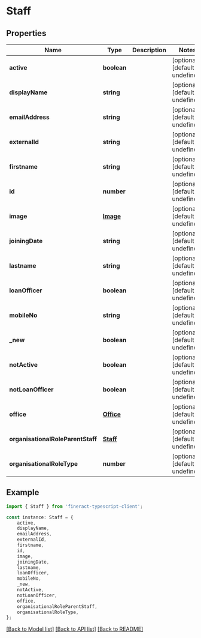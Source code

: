 # Staff


## Properties

Name | Type | Description | Notes
------------ | ------------- | ------------- | -------------
**active** | **boolean** |  | [optional] [default to undefined]
**displayName** | **string** |  | [optional] [default to undefined]
**emailAddress** | **string** |  | [optional] [default to undefined]
**externalId** | **string** |  | [optional] [default to undefined]
**firstname** | **string** |  | [optional] [default to undefined]
**id** | **number** |  | [optional] [default to undefined]
**image** | [**Image**](Image.md) |  | [optional] [default to undefined]
**joiningDate** | **string** |  | [optional] [default to undefined]
**lastname** | **string** |  | [optional] [default to undefined]
**loanOfficer** | **boolean** |  | [optional] [default to undefined]
**mobileNo** | **string** |  | [optional] [default to undefined]
**_new** | **boolean** |  | [optional] [default to undefined]
**notActive** | **boolean** |  | [optional] [default to undefined]
**notLoanOfficer** | **boolean** |  | [optional] [default to undefined]
**office** | [**Office**](Office.md) |  | [optional] [default to undefined]
**organisationalRoleParentStaff** | [**Staff**](Staff.md) |  | [optional] [default to undefined]
**organisationalRoleType** | **number** |  | [optional] [default to undefined]

## Example

```typescript
import { Staff } from 'fineract-typescript-client';

const instance: Staff = {
    active,
    displayName,
    emailAddress,
    externalId,
    firstname,
    id,
    image,
    joiningDate,
    lastname,
    loanOfficer,
    mobileNo,
    _new,
    notActive,
    notLoanOfficer,
    office,
    organisationalRoleParentStaff,
    organisationalRoleType,
};
```

[[Back to Model list]](../README.md#documentation-for-models) [[Back to API list]](../README.md#documentation-for-api-endpoints) [[Back to README]](../README.md)
